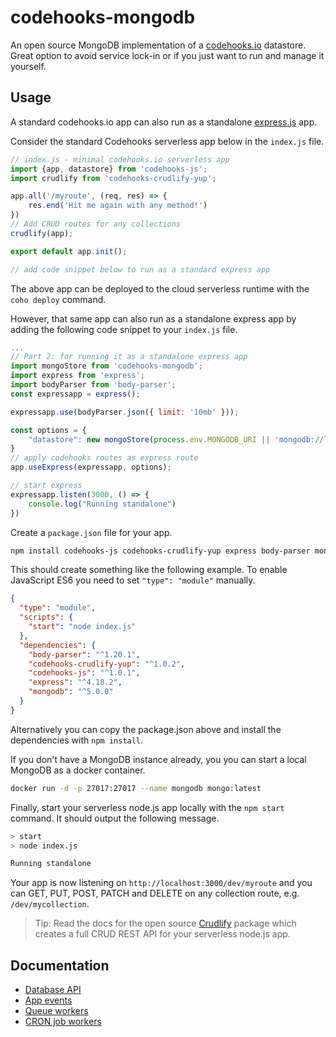 # codehooks-mongodb
An open source MongoDB implementation of a [codehooks.io](https://codehooks.io) datastore. Great option to avoid service lock-in or if you just want to run and manage it yourself.

## Usage

A standard codehooks.io app can also run as a standalone [express.js](https://expressjs.com) app.

Consider the standard Codehooks serverless app below in the `index.js` file.

```js
// index.js - minimal codehooks.io serverless app
import {app, datastore} from 'codehooks-js';
import crudlify from 'codehooks-crudlify-yup';

app.all('/myroute', (req, res) => {
    res.end('Hit me again with any method!')
})
// Add CRUD routes for any collections
crudlify(app);

export default app.init();

// add code snippet below to run as a standard express app
```
The above app can be deployed to the cloud serverless runtime with the `coho deploy` command.

However, that same app can also run as a standalone express app by adding the following code snippet to your `index.js` file.

```js
...
// Part 2: for running it as a standalone express app
import mongoStore from 'codehooks-mongodb';
import express from 'express';
import bodyParser from 'body-parser';
const expressapp = express();

expressapp.use(bodyParser.json({ limit: '10mb' }));

const options = {
    "datastore": new mongoStore(process.env.MONGODB_URI || 'mongodb://localhost:27017')
}
// apply codehooks routes as express route
app.useExpress(expressapp, options);

// start express
expressapp.listen(3000, () => {
    console.log("Running standalone")
})
```
Create a `package.json` file for your app. 

```bash
npm install codehooks-js codehooks-crudlify-yup express body-parser mongodb --save
```
This should create something like the following example. To enable JavaScript ES6 you need to set `"type": "module"` manually.
```json
{
  "type": "module",
  "scripts": {
    "start": "node index.js"
  },
  "dependencies": {
    "body-parser": "^1.20.1",
    "codehooks-crudlify-yup": "^1.0.2",
    "codehooks-js": "^1.0.1",
    "express": "^4.18.2",
    "mongodb": "^5.0.0"
  }
}
```

Alternatively you can copy the package.json above and install the dependencies with `npm install`.

If you don't have a MongoDB instance already, you you can start a local MongoDB as a docker container.

```bash
docker run -d -p 27017:27017 --name mongodb mongo:latest
```

Finally, start your serverless node.js app locally with the `npm start` command. It should output the following message.

```bash
> start
> node index.js

Running standalone
```

Your app is now listening on `http://localhost:3000/dev/myroute` and you can GET, PUT, POST, PATCH and DELETE on any collection route, e.g. `/dev/mycollection`.

> Tip: Read the docs for the open source [Crudlify](https://www.npmjs.com/package/codehooks-crudlify-yup) package which creates a full CRUD REST API for your serverless node.js app.

## Documentation
* [Database API](https://codehooks.io/docs/nosql-database-api)
* [App events](https://codehooks.io/docs/appeventapi)
* [Queue workers](https://codehooks.io/docs/queuehooks)
* [CRON job workers](https://codehooks.io/docs/jobhooks)
